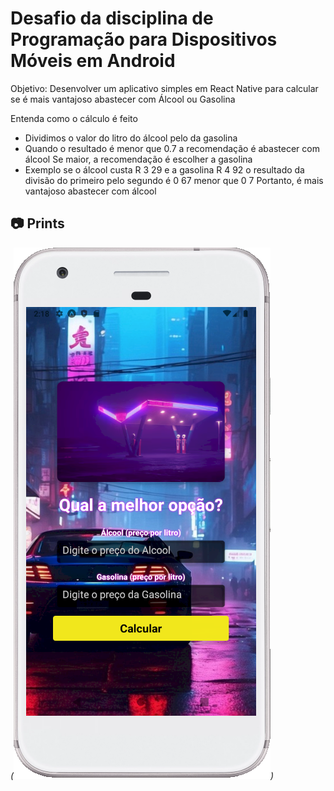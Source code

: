 
# Desafio da disciplina de Programação para Dispositivos Móveis em Android

Objetivo: Desenvolver um aplicativo simples em React Native para calcular se é mais vantajoso abastecer com Álcool ou Gasolina

Entenda como o cálculo é feito
- Dividimos o valor do litro do álcool pelo da gasolina
- Quando o resultado é menor que 0.7 a recomendação é abastecer com álcool Se maior, a recomendação é escolher a gasolina
- Exemplo se o álcool custa R 3 29 e a gasolina R 4 92 o resultado da divisão do primeiro pelo segundo é 0 67 menor que 0 7 Portanto, é mais vantajoso abastecer com álcool

## 📷 Prints
*(![alt text](assets/print_desafio.png))*
